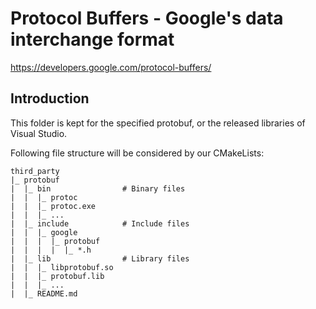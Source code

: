 # Protocol Buffers - Google's data interchange format

https://developers.google.com/protocol-buffers/

## Introduction

This folder is kept for the specified protobuf, or the released libraries of Visual Studio.

Following file structure will be considered by our CMakeLists:

```
third_party
|_ protobuf
|  |_ bin                # Binary files
|  |  |_ protoc
|  |  |_ protoc.exe
|  |  |_ ...
|  |_ include            # Include files
|  |  |_ google
|  |  |  |_ protobuf
|  |  |  |  |_ *.h
|  |_ lib                # Library files
|  |  |_ libprotobuf.so
|  |  |_ protobuf.lib
|  |  |_ ...
|  |_ README.md
```
